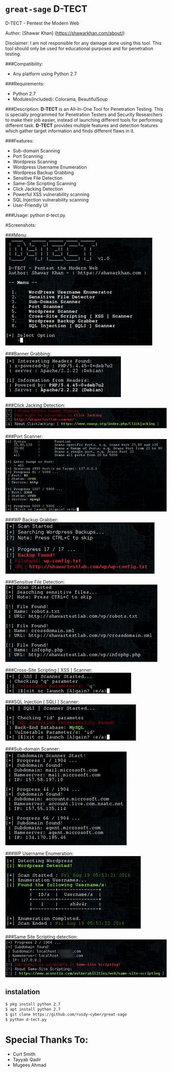 # `great-sage`  D-TECT
D-TECT - Pentest the Modern Web

Author: [Shawar Khan] (https://shawarkhan.com/about/)

Disclaimer: I am not responsible for any damage done using this tool. This tool should only be used for educational purposes and for penetration testing.

###Compatibility:
* Any platform using Python 2.7

###Requirements:
* Python 2.7
* Modules(included): Colorama, BeautifulSoup

###Description:
**D-TECT** is an All-In-One Tool for Penetration Testing. This is specially programmed for Penetration Testers and Security Researchers to make their job easier, instead of launching different tools for performing different task. **D-TECT** provides multiple features and detection features which gather target information and finds different flaws in it. 

###Features:
* Sub-domain Scanning
* Port Scanning
* Wordpress Scanning
* Wordpress Username Enumeration
* Wordpress Backup Grabbing
* Sensitive File Detection
* Same-Site Scripting Scanning
* Click Jacking Detection
* Powerful XSS vulnerability scanning
* SQL Injection vulnerability scanning
* User-Friendly UI

###Usage:
python d-tect.py

#Screenshots:

###Menu:
![Menu](https://github.com/rusdy-cyber/great-sage/blob/main/Screenshots/menu.png)

###Banner Grabbing:
![Banner Grabbing](https://github.com/rusdy-cyber/great-sage/blob/main/Screenshots/banner.png)

###Click Jacking Detection:
![Click Jacking](https://github.com/rusdy-cyber/great-sage/blob/main/Screenshots/clickjacking.png)

###Port Scanner:
![Port Scanner](https://github.com/rusdy-cyber/great-sage/blob/main/Screenshots/portscan.png)

###WP Backup Grabber:
![WP Backup Grabber](https://github.com/rusdy-cyber/great-sage/blob/main/Screenshots/backup.png)

###Sensitive File Detection:
![File Detection](https://github.com/rusdy-cyber/great-sage/blob/main/Screenshots/filedetection.png)

###Cross-Site Scripting [ XSS ] Scanner:
![XSS Scanner](https://github.com/rusdy-cyber/great-sage/blob/main/Screenshots/xss.png)

###SQL Injection [ SQLI ] Scanner:
![SQLI Scanner](https://github.com/rusdy-cyber/great-sage/blob/main/Screenshots/sqli.png)

###Sub-domain Scanner:
![Sub-Domain Scanner](https://github.com/rusdy-cyber/great-sage/blob/main/Screenshots/subdomain.png)

###WP Username Enumeration:
![WP Username Enumeration](https://github.com/rusdy-cyber/great-sage/blob/main/Screenshots/usernameenumeration.png)

###Same Site Scripting detection:
![Same-Site Scripting](https://github.com/rusdy-cyber/great-sage/blob/main/Screenshots/samesitescripting.jpeg)

## instalation
```
$ pkg install python 2.7
$ apt install python 2.7
$ git clone https://github.com/rusdy-cyber/great-sage
$ python d-tect.py
```
# Special Thanks To:
* Curt Smith
* Tayyab Qadir
* Mugees Ahmad
